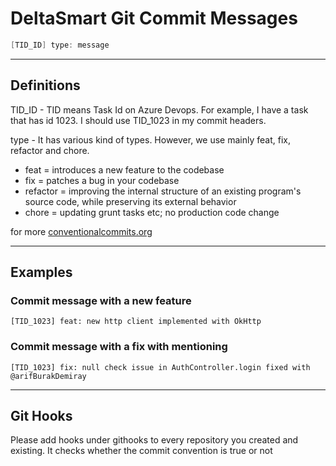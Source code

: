 # DeltaSmart Git Commit Messages

```java
[TID_ID] type: message
```
---
## Definitions

TID_ID - TID means Task Id on Azure Devops. For example, I have a task that has id 1023. I should use TID_1023 in my commit headers.

type - It has various kind of types. However, we use mainly feat, fix, refactor and chore. 
  - feat = introduces a new feature to the codebase
  - fix = patches a bug in your codebase
  - refactor = improving the internal structure of an existing program's source code, while preserving its external behavior
  - chore = updating grunt tasks etc; no production code change
  
for more [conventionalcommits.org](https://www.conventionalcommits.org)

---
## Examples

### Commit message with a new feature
```
[TID_1023] feat: new http client implemented with OkHttp
```
### Commit message with a fix with mentioning 
```
[TID_1023] fix: null check issue in AuthController.login fixed with @arifBurakDemiray
```

---
## Git Hooks

Please add hooks under githooks to every repository you created and existing. It checks whether the commit convention is true or not

